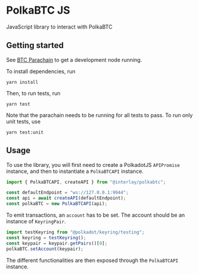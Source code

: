 # PolkaBTC JS

JavaScript library to interact with PolkaBTC

## Getting started

See [BTC Parachain](https://github.com/interlay/btc-parachain) to get a development node running.

To install dependencies, run

```
yarn install
```

Then, to run tests, run

```
yarn test
```

Note that the parachain needs to be running for all tests to pass.
To run only unit tests, use

```
yarn test:unit
```

## Usage

To use the library, you will first need to create a PolkadotJS `APIPromise` instance,
and then to instantiate a `PolkaBTCAPI` instance.

```typescript
import { PolkaBTCAPI, createAPI } from "@interlay/polkabtc";

const defaultEndpoint = "ws://127.0.0.1:9944";
const api = await createAPI(defaultEndpoint);
const polkaBTC = new PolkaBTCAPI(api);
```

To emit transactions, an `account` has to be set.
The account should be an instance of `KeyringPair`.

```typescript
import testKeyring from "@polkadot/keyring/testing";
const keyring = testKeyring();
const keypair = keypair.getPairs()[0];
polkaBTC.setAccount(keypair);
```

The different functionalities are then exposed through the `PolkaBTCAPI` instance.
